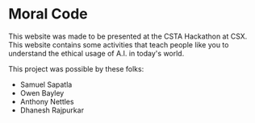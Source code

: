# Moral Code

This website was made to be presented at the CSTA Hackathon at CSX. This website contains some
activities that teach people like you to understand the ethical usage of A.I. in today's world.

This project was possible by these folks:
- Samuel Sapatla
- Owen Bayley
- Anthony Nettles
- Dhanesh Rajpurkar
